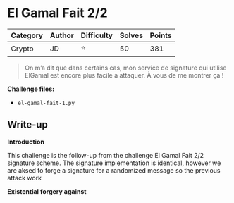 # El Gamal Fait 2/2

| Category | Author | Difficulty | Solves | Points |
| -------- | ------ | ---------- | ------ | ------ |
| Crypto   | JD     | ⭐️          | 50     | 381    |

> On m’a dit que dans certains cas, mon service de signature qui utilise ElGamal est encore plus facile à attaquer. À vous de me montrer ça !

**Challenge files:**

- `el-gamal-fait-1.py`

## Write-up

**Introduction**

This challenge is the follow-up from the challenge El Gamal Fait 2/2 signature scheme. The signature implementation is identical, however we are aksed to forge a signature for a randomized message so the previous attack work

**Existential forgery against**


